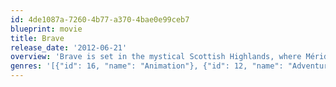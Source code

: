 ```yaml
---
id: 4de1087a-7260-4b77-a370-4bae0e99ceb7
blueprint: movie
title: Brave
release_date: '2012-06-21'
overview: 'Brave is set in the mystical Scottish Highlands, where Mérida is the princess of a kingdom ruled by King Fergus and Queen Elinor. An unruly daughter and an accomplished archer, Mérida one day defies a sacred custom of the land and inadvertently brings turmoil to the kingdom. In an attempt to set things right, Mérida seeks out an eccentric old Wise Woman and is granted an ill-fated wish. Also figuring into Mérida’s quest — and serving as comic relief — are the kingdom’s three lords: the enormous Lord MacGuffin, the surly Lord Macintosh, and the disagreeable Lord Dingwall.'
genres: '[{"id": 16, "name": "Animation"}, {"id": 12, "name": "Adventure"}, {"id": 35, "name": "Comedy"}, {"id": 10751, "name": "Family"}, {"id": 28, "name": "Action"}, {"id": 14, "name": "Fantasy"}]'
---
```

